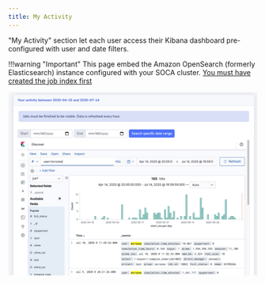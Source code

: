 ```yaml
---
title: My Activity
---
```


"My Activity" section let each user access their Kibana dashboard pre-configured with user and date filters.

!!!warning "Important"
    This page embed the Amazon OpenSearch (formerly Elasticsearch) instance configured with your SOCA cluster. [You must have created the job index first](../../analytics/monitor-cluster-activity)

![](../imgs/my-activity-1.png)

